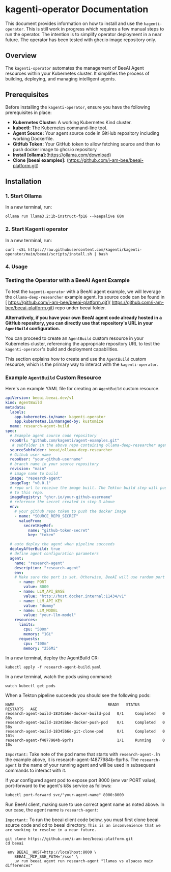 # kagenti-operator Documentation

This document provides information on how to install and use the `kagenti-operator`. This is still work in progress which requires a few manual steps to run the operator. The intention is to simplify operator deployment in a near future. The operator has been tested with ghcr.io image repository only.  

## Overview

The `kagenti-operator` automates the management of BeeAI Agent resources within your Kubernetes cluster. It simplifies the process of building, deploying, and managing intelligent agents.

## Prerequisites

Before installing the `kagenti-operator`, ensure you have the following prerequisites in place:

* **Kubernetes Cluster:** A working Kubernetes Kind cluster.
* **kubectl:** The Kubernetes command-line tool.
* **Agent Source:** Your agent source code in GitHub repository including working Dockerfile.
* **GitHub Token:** Your GitHub token to allow fetching source and then to push docker image to ghcr.io repository
* **Install [ollama]:**(https://ollama.com/download)
* **Clone [beeai examples]:** (https://github.com/i-am-bee/beeai-platform.git)


## Installation

### 1. Start Ollama

In a new terminal, run:

```shell
ollama run llama3.2:1b-instruct-fp16 --keepalive 60m
```
### 2. Start Kagenti operator
In a new terminal, run:

```shell
curl -sSL https://raw.githubusercontent.com/kagenti/kagenti-operator/main/beeai/scripts/install.sh | bash
```

### 4. Usage 

### Testing the Operator with a BeeAI Agent Example

To test the `kagenti-operator` with a BeeAI agent example, we will leverage the `ollama-deep-researcher` example agent. Its source code
can be found in [ https://github.com/i-am-bee/beeai-platform.git]( https://github.com/i-am-bee/beeai-platform.git) repo under beeai folder. 

**Alternatively, if you have your own BeeAI agent code already hosted in a GitHub repository, you can directly use that repository's URL in your `AgentBuild` configuration.**

You can proceed to create an `AgentBuild` custom resource in your Kubernetes cluster, referencing the appropriate repository URL to test the `kagenti-operator`'s build and deployment capabilities.

This section explains how to create and use the `AgentBuild` custom resource, which is the primary way to interact with the `kagenti-operator`.

###   Example `AgentBuild` Custom Resource

Here's an example YAML file for creating an `AgentBuild` custom resource. 

```yaml
apiVersion: beeai.beeai.dev/v1
kind: AgentBuild
metadata:
  labels:
    app.kubernetes.io/name: kagenti-operator
    app.kubernetes.io/managed-by: kustomize
  name: research-agent-build
spec:
  # Example agent source code repository
  repoUrl: "github.com/kagenti/agent-examples.git"
   # subfolder in the above repo containing ollama-deep-researcher agent source code
  sourceSubfolder: beeai/ollama-deep-researcher
  # Github user name
  repoUser: "your-github-username"
  # branch name in your source repository
  revision: "main"
  # image name to build
  image: "research-agent"
  imageTag: "v0.0.1"
  # repo url to receive the image built. The Tekton build step will push the docker image
  # to this repo.
  imageRegistry: "ghcr.io/your-github-username"
  # reference the secret created in step 3 above
  env:
    # your github repo token to push the docker image
    - name: "SOURCE_REPO_SECRET"
      valueFrom:
        secretKeyRef:
          name: "github-token-secret"
          key: "token"

  # auto deploy the agent when pipeline succeeds
  deployAfterBuild: true
  # define agent configuration parameters
  agent:
    name: "research-agent"
    description: "research-agent" 
    env:
    # Make sure the port is set. Otherwise, BeeAI will use random port in your agent
      - name: PORT
        value: 8000
      - name: LLM_API_BASE
        value: "http://host.docker.internal:11434/v1"
      - name: LLM_API_KEY
        value: "dummy"  
      - name: LLM_MODEL
        value: "your-llm-model"
    resources:
      limits:
        cpu: "500m"
        memory: "1Gi"
      requests:
        cpu: "100m"
        memory: "256Mi"

```

In a new terminal, deploy the AgentBuild CR:

```
kubectl apply -f research-agent-build.yaml
```

In a new terminal, watch the pods using command:

```shell
watch kubectl get pods
```

When a Tekton pipeline succeeds you should see the following pods:

```
NAME                                         READY   STATUS      RESTARTS   AGE
research-agent-build-18345b6e-docker-build-pod   0/1     Completed   0          88s
research-agent-build-18345b6e-docker-push-pod    0/1     Completed   0          58s
research-agent-build-18345b6e-git-clone-pod      0/1     Completed   0          101s
research-agent-f4877984b-9prhs                   1/1     Running     0          10s
```

`Important:` Take note of the pod name that starts with `research-agent-`. In the example above, it is research-agent-f4877984b-9prhs. The `research-agent` is the name of your running agent and will be used in subsequent commands to interact with it.

If your configured agent pod to expose port 8000 (env var PORT value), port-forward to the agent's k8s service as follows:

```shell
kubectl port-forward svc/"your-agent-name" 8000:8000
```


Run BeeAI client, making sure to use correct agent name as noted above. In our case, the agent name is `research-agent`:

`Important:` To run the beeai client code below, you must first clone beeai source code and cd to beeai directory. `This is an inconvenience
that we are working to resolve in a near future.`

```
git clone https://github.com/i-am-bee/beeai-platform.git
cd beeai
```

```shell
 env BEEAI__HOST=http://localhost:8000 \
    BEEAI__MCP_SSE_PATH='/sse' \
    uv run beeai agent run research-agent "llamas vs alpacas main differences"
```    

